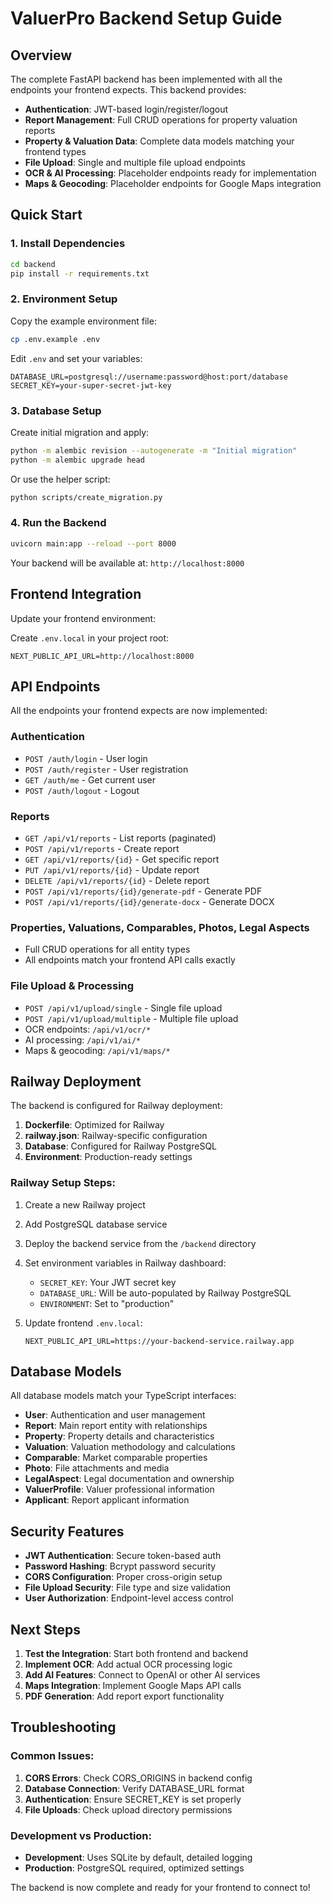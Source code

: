 # ValuerPro Backend Setup Guide

## Overview
The complete FastAPI backend has been implemented with all the endpoints your frontend expects. This backend provides:

- **Authentication**: JWT-based login/register/logout
- **Report Management**: Full CRUD operations for property valuation reports
- **Property & Valuation Data**: Complete data models matching your frontend types
- **File Upload**: Single and multiple file upload endpoints
- **OCR & AI Processing**: Placeholder endpoints ready for implementation
- **Maps & Geocoding**: Placeholder endpoints for Google Maps integration

## Quick Start

### 1. Install Dependencies

```bash
cd backend
pip install -r requirements.txt
```

### 2. Environment Setup

Copy the example environment file:
```bash
cp .env.example .env
```

Edit `.env` and set your variables:
```env
DATABASE_URL=postgresql://username:password@host:port/database
SECRET_KEY=your-super-secret-jwt-key
```

### 3. Database Setup

Create initial migration and apply:
```bash
python -m alembic revision --autogenerate -m "Initial migration"
python -m alembic upgrade head
```

Or use the helper script:
```bash
python scripts/create_migration.py
```

### 4. Run the Backend

```bash
uvicorn main:app --reload --port 8000
```

Your backend will be available at: `http://localhost:8000`

## Frontend Integration

Update your frontend environment:

Create `.env.local` in your project root:
```env
NEXT_PUBLIC_API_URL=http://localhost:8000
```

## API Endpoints

All the endpoints your frontend expects are now implemented:

### Authentication
- `POST /auth/login` - User login
- `POST /auth/register` - User registration  
- `GET /auth/me` - Get current user
- `POST /auth/logout` - Logout

### Reports
- `GET /api/v1/reports` - List reports (paginated)
- `POST /api/v1/reports` - Create report
- `GET /api/v1/reports/{id}` - Get specific report
- `PUT /api/v1/reports/{id}` - Update report
- `DELETE /api/v1/reports/{id}` - Delete report
- `POST /api/v1/reports/{id}/generate-pdf` - Generate PDF
- `POST /api/v1/reports/{id}/generate-docx` - Generate DOCX

### Properties, Valuations, Comparables, Photos, Legal Aspects
- Full CRUD operations for all entity types
- All endpoints match your frontend API calls exactly

### File Upload & Processing
- `POST /api/v1/upload/single` - Single file upload
- `POST /api/v1/upload/multiple` - Multiple file upload
- OCR endpoints: `/api/v1/ocr/*`
- AI processing: `/api/v1/ai/*`
- Maps & geocoding: `/api/v1/maps/*`

## Railway Deployment

The backend is configured for Railway deployment:

1. **Dockerfile**: Optimized for Railway
2. **railway.json**: Railway-specific configuration
3. **Database**: Configured for Railway PostgreSQL
4. **Environment**: Production-ready settings

### Railway Setup Steps:

1. Create a new Railway project
2. Add PostgreSQL database service
3. Deploy the backend service from the `/backend` directory
4. Set environment variables in Railway dashboard:
   - `SECRET_KEY`: Your JWT secret key
   - `DATABASE_URL`: Will be auto-populated by Railway PostgreSQL
   - `ENVIRONMENT`: Set to "production"

5. Update frontend `.env.local`:
   ```env
   NEXT_PUBLIC_API_URL=https://your-backend-service.railway.app
   ```

## Database Models

All database models match your TypeScript interfaces:

- **User**: Authentication and user management
- **Report**: Main report entity with relationships
- **Property**: Property details and characteristics
- **Valuation**: Valuation methodology and calculations
- **Comparable**: Market comparable properties
- **Photo**: File attachments and media
- **LegalAspect**: Legal documentation and ownership
- **ValuerProfile**: Valuer professional information
- **Applicant**: Report applicant information

## Security Features

- **JWT Authentication**: Secure token-based auth
- **Password Hashing**: Bcrypt password security
- **CORS Configuration**: Proper cross-origin setup
- **File Upload Security**: File type and size validation
- **User Authorization**: Endpoint-level access control

## Next Steps

1. **Test the Integration**: Start both frontend and backend
2. **Implement OCR**: Add actual OCR processing logic
3. **Add AI Features**: Connect to OpenAI or other AI services  
4. **Maps Integration**: Implement Google Maps API calls
5. **PDF Generation**: Add report export functionality

## Troubleshooting

### Common Issues:

1. **CORS Errors**: Check CORS_ORIGINS in backend config
2. **Database Connection**: Verify DATABASE_URL format
3. **Authentication**: Ensure SECRET_KEY is set properly
4. **File Uploads**: Check upload directory permissions

### Development vs Production:

- **Development**: Uses SQLite by default, detailed logging
- **Production**: PostgreSQL required, optimized settings

The backend is now complete and ready for your frontend to connect to!